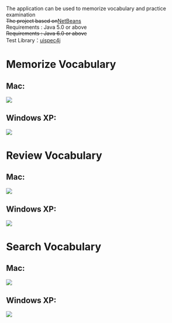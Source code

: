 The application can be used to memorize vocabulary and practice examination<br>
<del>The project based on</del><a href='http://www.netbeans.org/'>NetBeans</a><br>Requirements : Java 5.0 or above<br><del>Requirements : Java 6.0 or above</del><br>
Test Library：<a href='http://www.uispec4j.org/'>uispec4j</a>

<h1>Memorize Vocabulary</h1>
<h2>Mac:</h2>
<a href='http://picasaweb.google.com/lh/photo/QdYQamVElb4mLLk_wSoxPA?feat=embedwebsite'><img src='http://lh3.ggpht.com/_BPWE-7dRS_U/SZLzQSWXPwI/AAAAAAAAAF8/-4MitwsUcqo/s400/%E5%96%AE%E5%AD%97%E8%A8%98%E6%86%B6.jpg' /></a>

<h2>Windows XP:</h2>
<a href='http://picasaweb.google.com/lh/photo/HVJu8xchRVCTXnpZm9luYA?feat=embedwebsite'><img src='http://lh5.ggpht.com/_BPWE-7dRS_U/SZL4VpEQctI/AAAAAAAAAGc/kLux9p0va9I/s400/%E5%96%AE%E5%AD%97%E8%A8%98%E6%86%B6_XP.jpg' /></a>

<h1>Review Vocabulary</h1>
<h2>Mac:</h2>
<a href='http://picasaweb.google.com/lh/photo/xF5h_bLKMjqn7gmUzZ4OhA?feat=embedwebsite'><img src='http://lh5.ggpht.com/_BPWE-7dRS_U/SZLzQ8lbUCI/AAAAAAAAAGA/P54XcOd4zRQ/s400/%E5%96%AE%E5%AD%97%E8%A4%87%E7%BF%92.jpg' /></a>

<h2>Windows XP:</h2>
<a href='http://picasaweb.google.com/lh/photo/rND0x3Ef_iMmLSC9XBoClA?feat=embedwebsite'><img src='http://lh5.ggpht.com/_BPWE-7dRS_U/SZL4WISKnUI/AAAAAAAAAGg/wQuhI3-VAJs/s400/%E5%96%AE%E5%AD%97%E8%A4%87%E7%BF%92_XP.jpg' /></a>

<h1>Search Vocabulary</h1>
<h2>Mac:</h2>
<a href='http://picasaweb.google.com/lh/photo/noB_NyFI1gKBFvRlGA64Dw?feat=embedwebsite'><img src='http://lh6.ggpht.com/_BPWE-7dRS_U/SZLzP3uUsAI/AAAAAAAAAF4/_FGUN60CT_8/s400/%E5%96%AE%E5%AD%97%E6%9F%A5%E8%A9%A2.jpg' /></a>

<h2>Windows XP:</h2>
<a href='http://picasaweb.google.com/lh/photo/tJ4FARm-8zBTzZW15tSVBw?feat=embedwebsite'><img src='http://lh5.ggpht.com/_BPWE-7dRS_U/SZL4UnKgf2I/AAAAAAAAAGY/kQt7IKO2QdM/s400/%E5%96%AE%E5%AD%97%E6%9F%A5%E8%A9%A2_XP.jpg' /></a>